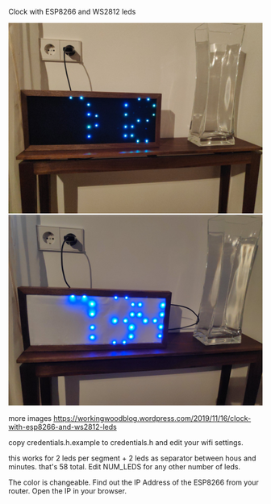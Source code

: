 Clock with ESP8266 and WS2812 leds

![alt text](../images/IMG_20191114_071249.jpg)
![alt text](../images/IMG_20191114_073452.jpg)

more images https://workingwoodblog.wordpress.com/2019/11/16/clock-with-esp8266-and-ws2812-leds

copy credentials.h.example to credentials.h and edit your wifi settings.

this works for 2 leds per segment + 2 leds as separator between hous and minutes. that's 58 total. Edit NUM_LEDS for any other number of leds.

The color is changeable. Find out the IP Address of the ESP8266 from your router. Open the IP in your browser.
